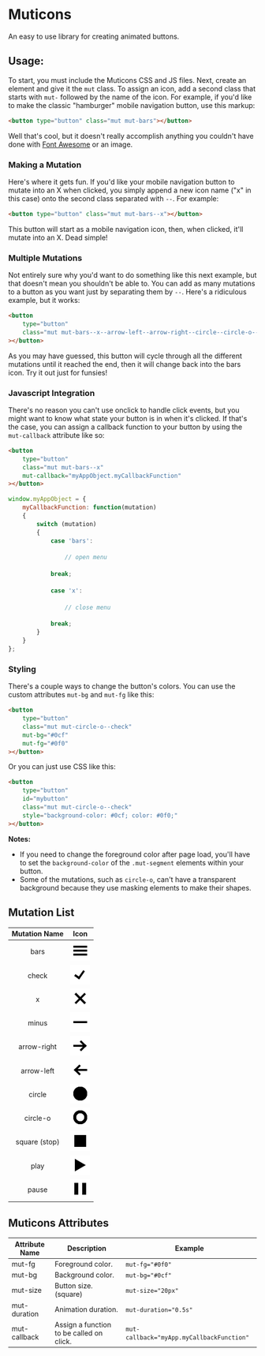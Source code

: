 # Muticons
An easy to use library for creating animated buttons.


## Usage:

To start, you must include the Muticons CSS and JS files. Next, create an element and give it the `mut` class. To assign an icon, add a second class that starts with `mut-` followed by the name of the icon. For example, if you'd like to make the classic "hamburger" mobile navigation button, use this markup:

```html
<button type="button" class="mut mut-bars"></button>
```

Well that's cool, but it doesn't really accomplish anything you couldn't have done with [Font Awesome](http://fontawesome.io/) or an image.


### Making a Mutation

Here's where it gets fun. If you'd like your mobile navigation button to mutate into an X when clicked, you simply append a new icon name ("x" in this case) onto the second class separated with `--`. For example:

```html
<button type="button" class="mut mut-bars--x"></button>
```

This button will start as a mobile navigation icon, then, when clicked, it'll mutate into an X. Dead simple!


### Multiple Mutations

Not entirely sure why you'd want to do something like this next example, but that doesn't mean you shouldn't be able to. You can add as many mutations to a button as you want just by separating them by `--`. Here's a ridiculous example, but it works:

```html
<button
	type="button"
	class="mut mut-bars--x--arrow-left--arrow-right--circle--circle-o--check--minus"
></button>
```

As you may have guessed, this button will cycle through all the different mutations until it reached the end, then it will change back into the bars icon. Try it out just for funsies!


### Javascript Integration

There's no reason you can't use onclick to handle click events, but you might want to know what state your button is in when it's clicked. If that's the case, you can assign a callback function to your button by using the `mut-callback` attribute like so:

```html
<button
	type="button"
	class="mut mut-bars--x"
	mut-callback="myAppObject.myCallbackFunction"
></button>
```

```javascript
window.myAppObject = {
	myCallbackFunction: function(mutation)
	{
		switch (mutation)
		{
			case 'bars':
			
				// open menu
				
			break;
			
			case 'x':
			
				// close menu
				
			break;
		}
	}
};
```


### Styling

There's a couple ways to change the button's colors. You can use the custom attributes `mut-bg` and `mut-fg` like this:

```html
<button
	type="button"
	class="mut mut-circle-o--check"
	mut-bg="#0cf"
	mut-fg="#0f0"
></button>
```

Or you can just use CSS like this:

```html
<button
	type="button"
	id="mybutton"
	class="mut mut-circle-o--check"
	style="background-color: #0cf; color: #0f0;"
></button>
```

**Notes:**
* If you need to change the foreground color after page load, you'll have to set the `background-color` of the `.mut-segment` elements within your button.
* Some of the mutations, such as `circle-o`, can't have a transparent background because they use masking elements to make their shapes.


## Mutation List
|Mutation Name	|Icon			|
|:-------------:|:-------------:|
|bars			|![bars]		|
|check			|![check]		|
|x				|![x]			|
|minus			|![minus]		|
|arrow-right	|![arrow-right]	|
|arrow-left		|![arrow-left]	|
|circle			|![circle]		|
|circle-o		|![circle-o]	|
|square (stop)	|![square]		|
|play			|![play]		|
|pause			|![pause]		|

[bars]: images/bars.png
[check]: images/check.png
[x]: images/x.png
[minus]: images/minus.png
[arrow-right]: images/arrow-right.png
[arrow-left]: images/arrow-left.png
[circle]: images/circle.png
[circle-o]: images/circle-o.png
[square]: images/square.png
[play]: images/play.png
[pause]: images/pause.png


## Muticons Attributes
|Attribute Name	|Description								|Example									|
|---------------|-------------------------------------------|-------------------------------------------|
|mut-fg			|Foreground color.							|`mut-fg="#0f0"`							|
|mut-bg			|Background color.							|`mut-bg="#0cf"`							|
|mut-size		|Button size. (square)						|`mut-size="20px"`							|
|mut-duration	|Animation duration.						|`mut-duration="0.5s"`						|
|mut-callback	|Assign a function to be called on click.	|`mut-callback="myApp.myCallbackFunction"`	|

















